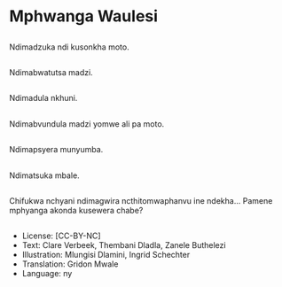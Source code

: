 # Mphwanga Waulesi

##
Ndimadzuka ndi kusonkha moto.

##
Ndimabwatutsa madzi.

##
Ndimadula nkhuni.

##
Ndimabvundula madzi yomwe ali pa moto.

##
Ndimapsyera munyumba.

##
Ndimatsuka mbale.

##
Chifukwa nchyani ndimagwira ncthitomwaphanvu ine ndekha... Pamene mphyanga akonda kusewera chabe?

##
* License: [CC-BY-NC]
* Text: Clare Verbeek, Thembani Dladla, Zanele Buthelezi
* Illustration: Mlungisi Dlamini, Ingrid Schechter
* Translation: Gridon Mwale
* Language: ny
